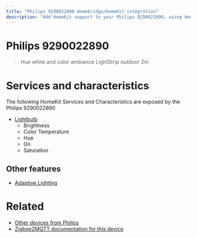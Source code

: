 ```yaml
---
title: "Philips 9290022890 Homebridge/HomeKit integration"
description: "Add HomeKit support to your Philips 9290022890, using Homebridge, Zigbee2MQTT and homebridge-z2m."
---
```

<!---
This file has been GENERATED using src/docgen/docgen.ts
DO NOT EDIT THIS FILE MANUALLY!
-->
# Philips 9290022890
> Hue white and color ambiance LightStrip outdoor 2m


# Services and characteristics
The following HomeKit Services and Characteristics are exposed by
the Philips 9290022890

* [Lightbulb](../../light.md)
  * Brightness
  * Color Temperature
  * Hue
  * On
  * Saturation

## Other features
* [Adaptive Lighting](../../light.md)

# Related
* [Other devices from Philips](../index.md#philips)
* [Zigbee2MQTT documentation for this device](https://www.zigbee2mqtt.io/devices/9290022890.html)